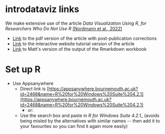 <!--[Link](https://github.com/mjgreen/workbook/archive/refs/heads/main.zip) to download this repository as a zip file-->
# introdataviz links

We make extensive use of the article _Data Visualization Using R, for Researchers Who Do Not Use R_ [(Nordmann et al., 2022)](https://doi.org/10.1177/25152459221074654)

* [Link](https://osf.io/5e64r) to the pdf version of the article with post-publication corrections 
* [Link](https://psyteachr.github.io/introdataviz/index.html) to the interactive website tutorial version of the article
* [Link](https://mjgreen.github.io/workbook/workbook-mjg.html) to Matt's version of the output of the Rmarkdown workbook

# Set up R

* Use Appsanywhere
  * Direct link is [https://appsanywhere.bournemouth.ac.uk?id=2468&name=R%20for%20Windows%20Suite%204.2.1](https://appsanywhere.bournemouth.ac.uk?id=2468&name=R%20for%20Windows%20Suite%204.2.1)
    * or:
  * Use the search box and paste in _R for Windows Suite 4.2.1__ (avoids being misled by the alternatives with similar names -- then add it to your favourites so you can find it again more easily)
  

